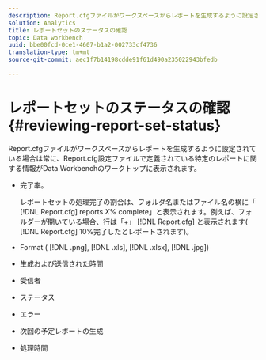 ```yaml
---
description: Report.cfgファイルがワークスペースからレポートを生成するように設定されている場合は常に、Report.cfg設定ファイルで定義されている特定のレポートに関する情報がData Workbenchのワークトップに表示されます。
solution: Analytics
title: レポートセットのステータスの確認
topic: Data workbench
uuid: bbe00fcd-0ce1-4607-b1a2-002733cf4736
translation-type: tm+mt
source-git-commit: aec1f7b14198cdde91f61d490a235022943bfedb

---
```



# レポートセットのステータスの確認{#reviewing-report-set-status}

Report.cfgファイルがワークスペースからレポートを生成するように設定されている場合は常に、Report.cfg設定ファイルで定義されている特定のレポートに関する情報がData Workbenchのワークトップに表示されます。

* 完了率。

   レポートセットの処理完了の割合は、フォルダ名またはファイル名の横に「 [!DNL Report.cfg] reports *X*% complete」と表示されます。例えば、フォルダーが開いている場合、行は「+」 [!DNL Report.cfg] と表示されます( [!DNL Report.cfg] 10%完了したとレポートされます)。
* Format ( [!DNL .png], [!DNL .xls], [!DNL .xlsx], [!DNL .jpg])

* 生成および送信された時間
* 受信者
* ステータス
* エラー
* 次回の予定レポートの生成
* 処理時間

